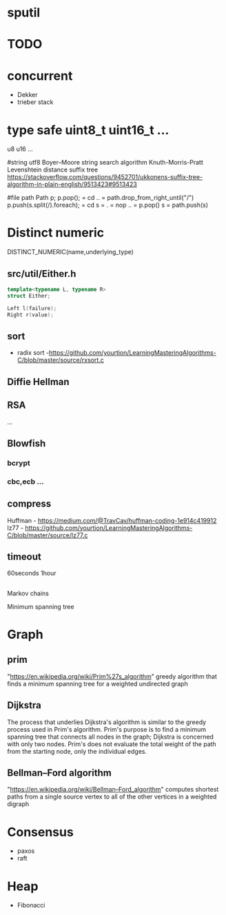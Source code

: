 # sputil

# TODO
# concurrent
- Dekker
- trieber stack

# type safe uint8_t uint16_t ...
u8
u16
...

#string
utf8
Boyer–Moore string search algorithm
Knuth-Morris-Pratt
Levenshtein distance
suffix tree https://stackoverflow.com/questions/9452701/ukkonens-suffix-tree-algorithm-in-plain-english/9513423#9513423

#file path
			Path p;
			p.pop(); = cd .. = path.drop_from_right_until("/")
			p.push(s.split(/).foreach); = cd s = . = nop
													.. = p.pop()
													s  = path.push(s)

# Distinct numeric
DISTINCT_NUMERIC(name,underlying_type)

## src/util/Either.h
```cpp
template<typename L, typename R>
struct Either;

Left l(failure);
Right r(value);
```

## sort
- radix sort -https://github.com/yourtion/LearningMasteringAlgorithms-C/blob/master/source/rxsort.c

## Diffie Hellman
## RSA
...

## Blowfish
### bcrypt
### cbc,ecb ...

## compress
Huffman - https://medium.com/@TravCav/huffman-coding-1e914c419912
lz77 - https://github.com/yourtion/LearningMasteringAlgorithms-C/blob/master/source/lz77.c


## timeout
60seconds
1hour


##
Markov chains

Minimum spanning tree

# Graph
## prim
"https://en.wikipedia.org/wiki/Prim%27s_algorithm"
greedy algorithm that finds a minimum spanning tree for a weighted undirected
graph

## Dijkstra
The process that underlies Dijkstra's algorithm is similar to the greedy process
used in Prim's algorithm. Prim's purpose is to find a minimum spanning tree that
connects all nodes in the graph; Dijkstra is concerned with only two nodes.
Prim's does not evaluate the total weight of the path from the starting node,
only the individual edges.


## Bellman–Ford algorithm
"https://en.wikipedia.org/wiki/Bellman–Ford_algorithm"
computes shortest paths from a single source vertex to all of the other vertices
in a weighted digraph

# Consensus
- paxos
- raft

# Heap
- Fibonacci

